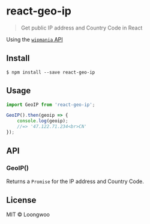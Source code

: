# react-geo-ip

> Get public IP address and Country Code in React

Using the [`wipmania` API](http://api.wipmania.com/)


## Install

```
$ npm install --save react-geo-ip
```


## Usage

```js
import GeoIP from 'react-geo-ip';

GeoIP().then(geoip => {
	console.log(geoip);
	//=> '47.122.71.234<br>CN'
});
```


## API

### GeoIP()

Returns a `Promise` for the IP address and Country Code.

## License

MIT © Loongwoo
